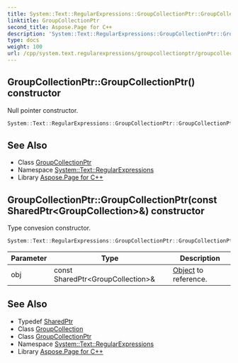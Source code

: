 ```yaml
---
title: System::Text::RegularExpressions::GroupCollectionPtr::GroupCollectionPtr constructor
linktitle: GroupCollectionPtr
second_title: Aspose.Page for C++
description: 'System::Text::RegularExpressions::GroupCollectionPtr::GroupCollectionPtr constructor. Null pointer constructor in C++.'
type: docs
weight: 100
url: /cpp/system.text.regularexpressions/groupcollectionptr/groupcollectionptr/
---
```

## GroupCollectionPtr::GroupCollectionPtr() constructor


Null pointer constructor.

```cpp
System::Text::RegularExpressions::GroupCollectionPtr::GroupCollectionPtr()
```

## See Also

* Class [GroupCollectionPtr](../)
* Namespace [System::Text::RegularExpressions](../../)
* Library [Aspose.Page for C++](../../../)
## GroupCollectionPtr::GroupCollectionPtr(const SharedPtr\<GroupCollection\>\&) constructor


Type convesion constructor.

```cpp
System::Text::RegularExpressions::GroupCollectionPtr::GroupCollectionPtr(const SharedPtr<GroupCollection> &obj)
```


| Parameter | Type | Description |
| --- | --- | --- |
| obj | const SharedPtr\<GroupCollection\>\& | [Object](../../../system/object/) to reference. |

## See Also

* Typedef [SharedPtr](../../../system/sharedptr/)
* Class [GroupCollection](../../groupcollection/)
* Class [GroupCollectionPtr](../)
* Namespace [System::Text::RegularExpressions](../../)
* Library [Aspose.Page for C++](../../../)
